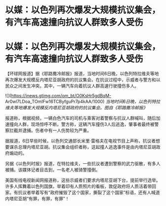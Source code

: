 # 以媒：以色列再次爆发大规模抗议集会，有汽车高速撞向抗议人群致多人受伤

# 以媒：以色列再次爆发大规模抗议集会，有汽车高速撞向抗议人群致多人受伤

【环球网报道】据《耶路撒冷邮报》报道，当地时间6日晚，以色列特拉维夫等地再次爆发大规模反内塔尼亚胡政府的抗议集会。在抗议过程中，示威者与警方和以民众之间发生冲突。其中，一辆汽车向着抗议人群高速行驶撞伤多人。

![](https://inews.gtimg.com/om_bt/O0KsHr5gdBqM-
Ar0wl7LDoa_TOmIFw16TCByfguPr7p4kAA/1000)
_当地时间6日晚，以色列特拉维夫等地爆发大规模反内塔尼亚胡政府的抗议集会。图自《耶路撒冷邮报》_

报道称，根据视频，一辆白色汽车的司机与乘客对着警察与抗议人群喊叫，随后加速撞向人群，现场惊呼不断。警方称，这辆汽车撞伤3人后逃逸，肇事者最终被警察拦截并逮捕。伤者中有一人伤势较为严重。

据报道，6日早些时候，以色列交通部长米里·雷格夫在电视节目上声称，抗议者想要谋杀总理内塔尼亚胡。抗议集会组织者称，这起撞人逃逸事件是由内塔尼亚胡政府煽动的。

另据《以色列时报》报道，在特拉维夫，一些抗议者遭到警察的武力驱散，有多人被捕。该媒体记者目击到，一名老人被骑警撞倒。

美国有线电视新闻网报道称，这些示威者们要求内塔尼亚胡下台，提前举行选举。许多人挥舞着以色列国旗，举着印有人质照片的看板，敦促政府将人质活着带回家。有抗议者举着写有“政府摧毁了这个国家，撕裂了这个国家”标语，还有人喊道内塔尼亚胡“有罪，有罪，有罪”！

